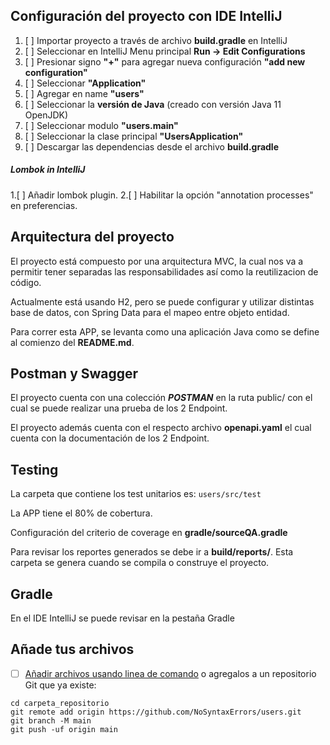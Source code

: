 ## Configuración del proyecto con IDE IntelliJ

1. [ ] Importar proyecto a través de archivo **build.gradle** en IntelliJ
2. [ ] Seleccionar en IntelliJ Menu principal **Run -> Edit Configurations**
3. [ ] Presionar signo **"+"** para agregar nueva configuración **"add new configuration"**
4. [ ] Seleccionar **"Application"**
5. [ ] Agregar en name **"users"**
6. [ ] Seleccionar la **versión de Java** (creado con versión Java 11 OpenJDK)
7. [ ] Seleccionar modulo **"users.main"**
8. [ ] Seleccionar la clase principal **"UsersApplication"**
9. [ ] Descargar las dependencias desde el archivo **build.gradle**


##### Lombok in IntelliJ

1.[ ] Añadir lombok plugin.
2.[ ] Habilitar la opción  "annotation processes" en preferencias.



## Arquitectura del proyecto

El proyecto está compuesto por una arquitectura MVC, 
la cual nos va a permitir tener separadas las responsabilidades así como la reutilizacion de código.

Actualmente está usando H2, pero se puede configurar y utilizar distintas base de datos, con Spring Data para el mapeo entre objeto entidad.

Para correr esta APP, se levanta como una aplicación Java como se define al comienzo del **README.md**.


## Postman y Swagger

El proyecto cuenta con una colección ***POSTMAN*** en la ruta public/ con el cual se puede realizar una prueba de los 2 Endpoint.

El proyecto además cuenta con el respecto archivo **openapi.yaml** el cual cuenta con la documentación de los 2 Endpoint.

## Testing

La carpeta que contiene los test unitarios es: `users/src/test`

La APP tiene el 80% de cobertura.

Configuración del criterio de coverage en **gradle/sourceQA.gradle**

Para revisar los reportes generados se debe ir a **build/reports/**.  Esta carpeta se genera cuando se compila
o construye el proyecto.



## Gradle

En el IDE IntelliJ se puede revisar en la pestaña Gradle


## Añade tus archivos

- [ ] [Añadir archivos usando linea de comando](https://docs.github.com/en/repositories/working-with-files/managing-files/adding-a-file-to-a-repository) o agregalos a un repositorio Git que ya existe:

```
cd carpeta_repositorio
git remote add origin https://github.com/NoSyntaxErrors/users.git
git branch -M main
git push -uf origin main
```

